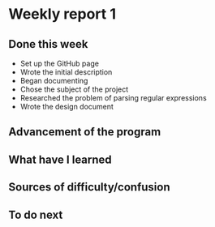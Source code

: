 Weekly report 1
===============

Done this week
--------------
* Set up the GitHub page 
* Wrote the initial description
* Began documenting
* Chose the subject of the project
* Researched the problem of parsing regular expressions
* Wrote the design document

Advancement of the program
--------------------------

What have I learned
-------------------

Sources of difficulty/confusion
-------------------------------

To do next
----------


